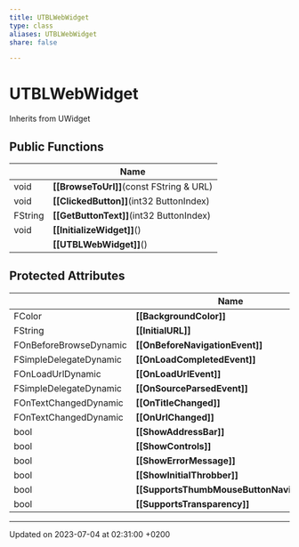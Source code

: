 ```yaml
---
title: UTBLWebWidget
type: class
aliases: UTBLWebWidget
share: false

---
```


# UTBLWebWidget





Inherits from UWidget

## Public Functions

|                | Name           |
| -------------- | -------------- |
| void | **[[BrowseToUrl]]**(const FString & URL) |
| void | **[[ClickedButton]]**(int32 ButtonIndex) |
| FString | **[[GetButtonText]]**(int32 ButtonIndex) |
| void | **[[InitializeWidget]]**() |
| | **[[UTBLWebWidget]]**() |

## Protected Attributes

|                | Name           |
| -------------- | -------------- |
| FColor | **[[BackgroundColor]]**  |
| FString | **[[InitialURL]]**  |
| FOnBeforeBrowseDynamic | **[[OnBeforeNavigationEvent]]**  |
| FSimpleDelegateDynamic | **[[OnLoadCompletedEvent]]**  |
| FOnLoadUrlDynamic | **[[OnLoadUrlEvent]]**  |
| FSimpleDelegateDynamic | **[[OnSourceParsedEvent]]**  |
| FOnTextChangedDynamic | **[[OnTitleChanged]]**  |
| FOnTextChangedDynamic | **[[OnUrlChanged]]**  |
| bool | **[[ShowAddressBar]]**  |
| bool | **[[ShowControls]]**  |
| bool | **[[ShowErrorMessage]]**  |
| bool | **[[ShowInitialThrobber]]**  |
| bool | **[[SupportsThumbMouseButtonNavigation]]**  |
| bool | **[[SupportsTransparency]]**  |

-------------------------------

Updated on 2023-07-04 at 02:31:00 +0200
